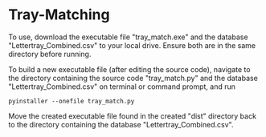 # Tray-Matching 
To use, download the executable file "tray_match.exe" and the database "Lettertray_Combined.csv" to your local drive. Ensure both are in the same directory before running.

To build a new executable file (after editing the source code), navigate to the directory containing the source code "tray_match.py" and the database "Lettertray_Combined.csv" on terminal or command prompt, and run
```
pyinstaller --onefile tray_match.py
```
Move the created executable file found in the created "dist" directory back to the directory containing the database "Lettertray_Combined.csv".
